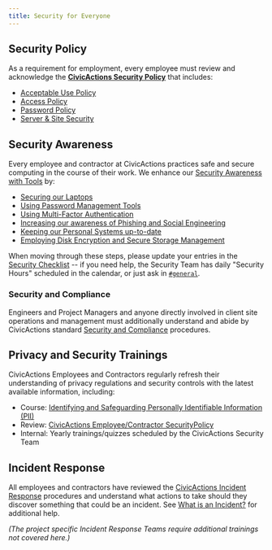 ```yaml
---
title: Security for Everyone
---
```


## Security Policy

As a requirement for employment, every employee must review and acknowledge the [**CivicActions Security Policy**](../security.md) that includes:

-   [Acceptable Use Policy](../security.md#acceptable-use-policy)
-   [Access Policy](../security.md#access-policy)
-   [Password Policy](../security.md#password-policy)
-   [Server & Site Security](../security.md#server-and-site-security)

<!-- TODO: include link to digital document signing -->

## Security Awareness

Every employee and contractor at CivicActions practices safe and secure computing in the course of their work. We enhance our [Security Awareness with Tools](../../common-practices-tools/security/awareness.md) by:

-   [Securing our Laptops](../../common-practices-tools/security/awareness.md#securing-your-laptop)
-   [Using Password Management Tools](../../common-practices-tools/security/awareness.md#password-management-tools)
-   [Using Multi-Factor Authentication](../../common-practices-tools/security/awareness.md#use-multi-factor-authentication-mfa)
-   [Increasing our awareness of Phishing and Social Engineering](../../common-practices-tools/security/awareness.md#phishing-and-social-engineering)
-   [Keeping our Personal Systems up-to-date](../../common-practices-tools/security/awareness.md#keep-your-systems-up-to-date)
-   [Employing Disk Encryption and Secure Storage Management](../../common-practices-tools/security/awareness.md#disk-encryption-and-storage-management)

When moving through these steps, please update your entries in the [Security Checklist](https://docs.google.com/a/civicactions.net/spreadsheets/d/1t_LgXdkCNRzr5p36CV-cdzL8kJmUq_mHlsHWtMLm-Qg/edit?usp=sharing) -- if you need help, the Security Team has daily "Security Hours" scheduled in the calendar, or just ask in [`#general`](https://civicactions.slack.com/messages/general).

<!-- TODO: switch to internal Drupal security certificate management HR app -->

### Security and Compliance

Engineers and Project Managers and anyone directly involved in client site operations and management must additionally understand and abide by CivicActions standard [Security and Compliance](../../practice-areas/engineering/security-compliance.md) procedures.

## Privacy and Security Trainings

CivicActions Employees and Contractors regularly refresh their understanding of privacy regulations and security controls with the latest available information, including:

-   Course: [Identifying and Safeguarding Personally Identifiable Information (PII)](https://securityawareness.usalearning.gov/piiv2/index.htm)
-   Review: [CivicActions Employee/Contractor SecurityPolicy](../security.md)
-   Internal: Yearly trainings/quizzes scheduled by the CivicActions Security Team

## Incident Response

All employees and contractors have reviewed the [CivicActions Incident Response](../../common-practices-tools/security/incident-response-plan.md) procedures and understand what actions to take should they discover something that could be an incident. See [What is an Incident?](../../common-practices-tools/security/incidents.md) for additional help.

_(The project specific Incident Response Teams require additional trainings not covered here.)_
